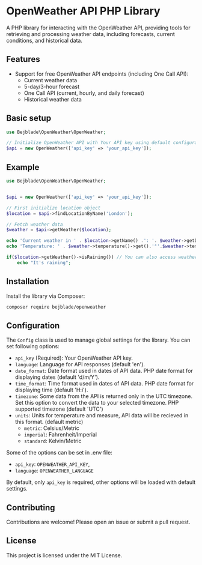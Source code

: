 # OpenWeather API PHP Library

A PHP library for interacting with the OpenWeather API, providing tools for retrieving and processing weather data, including forecasts, current conditions, and historical data.

## Features

- Support for free OpenWeather API endpoints (including One Call API):
  - Current weather data
  - 5-day/3-hour forecast
  - One Call API (current, hourly, and daily forecast)
  - Historical weather data

## Basic setup

```php
use Bejblade\OpenWeather\OpenWeather;

// Initialize OpenWeather API with Your API key using default configuration
$api = new OpenWeather(['api_key' => 'your_api_key']);
```

## Example

```php
use Bejblade\OpenWeather\OpenWeather;


$api = new OpenWeather(['api_key' => 'your_api_key']);

// First initialize location object
$location = $api->findLocationByName('London');

// Fetch weather data
$weather = $api->getWeather($location);

echo 'Current weather in ' . $location->getName() .': '. $weather->getDescription();
echo 'Temperature: ' . $weather->temperature()->get().'°'.$weather->temperature()->getUnits();

if($location->getWeather()->isRaining()) // You can also access weather through location objects
    echo "It's raining";
```

## Installation

Install the library via Composer:

```bash
composer require bejblade/openweather
```

## Configuration

The `Config` class is used to manage global settings for the library. You can set following options:

- `api_key` (Required): Your OpenWeather API key.
- `language`: Language for API responses (default 'en').
- `date_format`: Date format used in dates of API data. PHP date format for displaying dates (default 'd/m/Y').
- `time_format`: Time format used in dates of API data. PHP date format for displaying time (default 'H:i').
- `timezone`: Some data from the API is returned only in the UTC timezone. Set this option to convert the data to your selected timezone. PHP supported timezone (default 'UTC')
- `units`: Units for temperature and measure, API data will be recieved in this format. (default metric)
  - `metric`: Celsius/Metric
  - `imperial`: Fahrenheit/Imperial
  - `standard`: Kelvin/Metric

Some of the options can be set in .env file:

- `api_key`: `OPENWEATHER_API_KEY`,
- `language`: `OPENWEATHER_LANGUAGE`

By default, only `api_key` is required, other options will be loaded with default settings.

## Contributing

Contributions are welcome! Please open an issue or submit a pull request.

## License

This project is licensed under the MIT License.